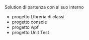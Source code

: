 Solution di partenza con al suo interno
- progetto LIbreria di classi
- progetto console
- progetto wpf
- progetto Unit Test

